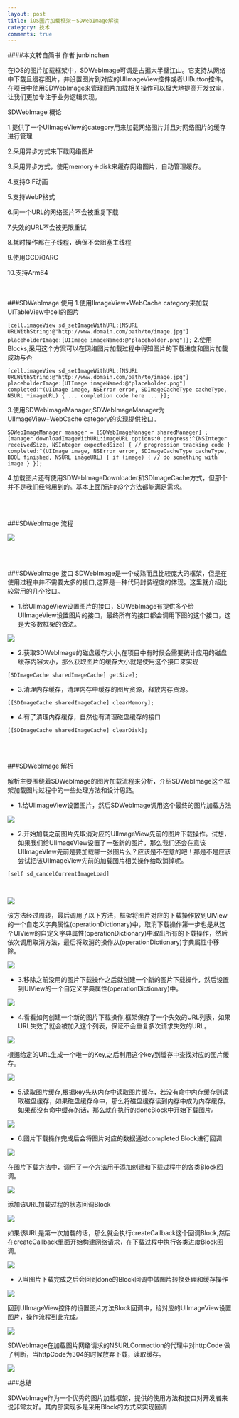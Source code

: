 ```yaml
---
layout: post
title: iOS图片加载框架－SDWebImage解读
category: 技术
comments: true
---
```



####本文转自简书 作者  junbinchen 

在iOS的图片加载框架中，SDWebImage可谓是占据大半壁江山。它支持从网络中下载且缓存图片，并设置图片到对应的UIImageView控件或者UIButton控件。在项目中使用SDWebImage来管理图片加载相关操作可以极大地提高开发效率，让我们更加专注于业务逻辑实现。

SDWebImage 概论

1.提供了一个UIImageView的category用来加载网络图片并且对网络图片的缓存进行管理

2.采用异步方式来下载网络图片

3.采用异步方式，使用memory＋disk来缓存网络图片，自动管理缓存。

4.支持GIF动画

5.支持WebP格式

6.同一个URL的网络图片不会被重复下载

7.失效的URL不会被无限重试

8.耗时操作都在子线程，确保不会阻塞主线程

9.使用GCD和ARC

10.支持Arm64

<br/>
<br/>
###SDWebImage 使用
1.使用IImageView+WebCache category来加载UITableView中cell的图片

`
[cell.imageView sd_setImageWithURL:[NSURL URLWithString:@"http://www.domain.com/path/to/image.jpg"] placeholderImage:[UIImage imageNamed:@"placeholder.png"]];
`
2.使用Blocks,采用这个方案可以在网络图片加载过程中得知图片的下载进度和图片加载成功与否

`
[cell.imageView sd_setImageWithURL:[NSURL URLWithString:@"http://www.domain.com/path/to/image.jpg"] placeholderImage:[UIImage imageNamed:@"placeholder.png"] completed:^(UIImage image, NSError error, SDImageCacheType cacheType, NSURL *imageURL) { ... completion code here ... }];
`


3.使用SDWebImageManager,SDWebImageManager为UIImageView+WebCache category的实现提供接口。

`
SDWebImageManager manager = [SDWebImageManager sharedManager] ;[manager downloadImageWithURL:imageURL options:0 progress:^(NSInteger   receivedSize, NSInteger expectedSize) { // progression tracking code }   completed:^(UIImage image, NSError error, SDImageCacheType cacheType,   BOOL finished, NSURL imageURL) { if (image) { // do something with image } }];
`

4.加载图片还有使用SDWebImageDownloader和SDImageCache方式，但那个并不是我们经常用到的。基本上面所讲的3个方法都能满足需求。

<br/>
<br/>

###SDWebImage 流程

![](http://upload-images.jianshu.io/upload_images/656644-7dfe370a86e157e7.png?imageMogr2/auto-orient/strip%7CimageView2/2/w/1240)


<br/>
<br/>

###SDWebImage 接口
SDWebImage是一个成熟而且比较庞大的框架，但是在使用过程中并不需要太多的接口,这算是一种代码封装程度的体现。这里就介绍比较常用的几个接口。


- 1.给UIImageView设置图片的接口，SDWebImage有提供多个给UIImageView设置图片的接口，最终所有的接口都会调用下图的这个接口，这是大多数框架的做法。

![](http://upload-images.jianshu.io/upload_images/656644-0ba1638e8a0a7286.png?imageMogr2/auto-orient/strip%7CimageView2/2/w/1240)

- 2.获取SDWebImage的磁盘缓存大小,在项目中有时候会需要统计应用的磁盘缓存内容大小，那么获取图片的缓存大小就是使用这个接口来实现

`
[SDImageCache sharedImageCache] getSize];
`

- 3.清理内存缓存，清理内存中缓存的图片资源，释放内存资源。

`[[SDImageCache sharedImageCache] clearMemory];
`

- 4.有了清理内存缓存，自然也有清理磁盘缓存的接口

`
[[SDImageCache sharedImageCache] clearDisk];
`


<br/>
<br/>

###SDWebImage 解析

解析主要围绕着SDWebImage的图片加载流程来分析，介绍SDWebImage这个框架加载图片过程中的一些处理方法和设计思路。

- 1.给UIImageView设置图片，然后SDWebImage调用这个最终的图片加载方法


![](http://upload-images.jianshu.io/upload_images/656644-2d901e0dff51aa2a.png?imageMogr2/auto-orient/strip%7CimageView2/2/w/1240)


- 2.开始加载之前图片先取消对应的UIImageView先前的图片下载操作。试想，如果我们给UIImageView设置了一张新的图片，那么我们还会在意该UIImageVIew先前是要加载哪一张图片么？应该是不在意的吧！那是不是应该尝试把该UIImageView先前的加载图片相关操作给取消掉呢。


`[self sd_cancelCurrentImageLoad]
`

<br/>


![](http://upload-images.jianshu.io/upload_images/656644-11f5f798d3eea349.png?imageMogr2/auto-orient/strip%7CimageView2/2/w/1240)


该方法经过周转，最后调用了以下方法，框架将图片对应的下载操作放到UIView的一个自定义字典属性(operationDictionary)中，取消下载操作第一步也是从这个UIView的自定义字典属性(operationDictionary)中取出所有的下载操作，然后依次调用取消方法，最后将取消的操作从(operationDictionary)字典属性中移除。

![](http://upload-images.jianshu.io/upload_images/656644-40612c8707dadb6b.png?imageMogr2/auto-orient/strip%7CimageView2/2/w/1240)

- 3.移除之前没用的图片下载操作之后就创建一个新的图片下载操作，然后设置到UIView的一个自定义字典属性(operationDictionary)中。


![](http://upload-images.jianshu.io/upload_images/656644-2f571ad0bca60941.png?imageMogr2/auto-orient/strip%7CimageView2/2/w/1240)

- 4.看看如何创建一个新的图片下载操作,框架保存了一个失效的URL列表，如果URL失效了就会被加入这个列表，保证不会重复多次请求失效的URL。

![](http://upload-images.jianshu.io/upload_images/656644-6716a3ce4a660db1.png?imageMogr2/auto-orient/strip%7CimageView2/2/w/1240)


根据给定的URL生成一个唯一的Key,之后利用这个key到缓存中查找对应的图片缓存。

![](http://upload-images.jianshu.io/upload_images/656644-e48fccf6e177fe15.png?imageMogr2/auto-orient/strip%7CimageView2/2/w/1240)


- 5.读取图片缓存,根据key先从内存中读取图片缓存，若没有命中内存缓存则读取磁盘缓存，如果磁盘缓存命中，那么将磁盘缓存读到内存中成为内存缓存。如果都没有命中缓存的话，那么就在执行的doneBlock中开始下载图片。


![](http://upload-images.jianshu.io/upload_images/656644-68973ac3182fb40d.png?imageMogr2/auto-orient/strip%7CimageView2/2/w/1240)

- 6.图片下载操作完成后会将图片对应的数据通过completed Block进行回调

![](http://upload-images.jianshu.io/upload_images/656644-47cc23ae80d5d2fd.png?imageMogr2/auto-orient/strip%7CimageView2/2/w/1240)

在图片下载方法中，调用了一个方法用于添加创建和下载过程中的各类Block回调。

![](http://upload-images.jianshu.io/upload_images/656644-e191252d338aafb5.png?imageMogr2/auto-orient/strip%7CimageView2/2/w/1240)

添加该URL加载过程的状态回调Block

![](http://upload-images.jianshu.io/upload_images/656644-7920b864207377fd.png?imageMogr2/auto-orient/strip%7CimageView2/2/w/1240)

如果该URL是第一次加载的话，那么就会执行createCallback这个回调Block,然后在createCallback里面开始构建网络请求，在下载过程中执行各类进度Block回调。

![](http://upload-images.jianshu.io/upload_images/656644-0f04efcf3ac46f8c.png?imageMogr2/auto-orient/strip%7CimageView2/2/w/1240)


- 7.当图片下载完成之后会回到done的Block回调中做图片转换处理和缓存操作

![](http://upload-images.jianshu.io/upload_images/656644-18294fe3db2ed79a.png?imageMogr2/auto-orient/strip%7CimageView2/2/w/1240)


回到UIImageView控件的设置图片方法Block回调中，给对应的UIImageView设置图片，操作流程到此完成。

![](http://upload-images.jianshu.io/upload_images/656644-c570c9791bb857d2.png?imageMogr2/auto-orient/strip%7CimageView2/2/w/1240)


SDWebImage在加载图片网络请求的NSURLConnection的代理中对httpCode 做了判断，当httpCode为304的时候放弃下载，读取缓存。

![](http://upload-images.jianshu.io/upload_images/656644-6a8e47b73f5f0137.png?imageMogr2/auto-orient/strip%7CimageView2/2/w/1240)

###总结

SDWebImage作为一个优秀的图片加载框架，提供的使用方法和接口对开发者来说非常友好。其内部实现多是采用Block的方式来实现回调













